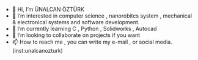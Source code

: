 - 👋 Hi, I’m ÜNALCAN ÖZTÜRK
- 👀 I’m interested in computer science , nanorobitcs system , mechanical & electronical systems and software development.
- 🌱 I’m currently learning C , Python , Solidworks , Autocad 
- 💞️ I’m looking to collaborate on projects if you want
- 📫 How to reach me , you can write my e-mail , or social media.(inst:unalcanozturk)

<!---
UNALCAN-ZT/UNALCAN-ZT is a ✨ special ✨ repository because its `README.md` (this file) appears on your GitHub profile.
You can click the Preview link to take a look at your changes.
--->
